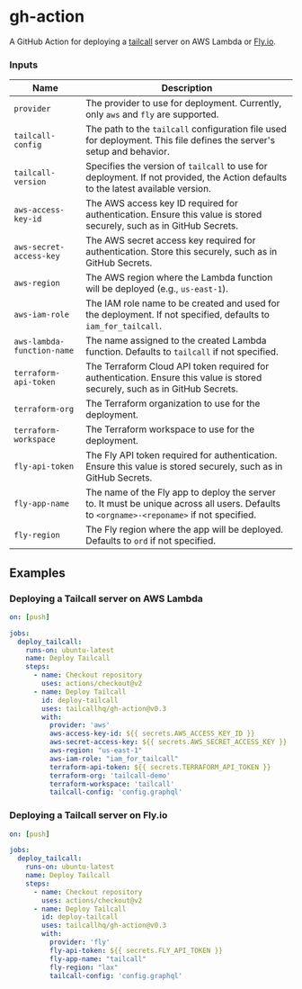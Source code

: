 # gh-action

A GitHub Action for deploying a [tailcall](https://tailcall.run) server on AWS Lambda or [Fly.io](https://fly.io).

### Inputs

| Name                       | Description                                                                                                                      |
|----------------------------|----------------------------------------------------------------------------------------------------------------------------------|
| `provider`                 | The provider to use for deployment. Currently, only `aws` and `fly` are supported.                                               |
| `tailcall-config`          | The path to the `tailcall` configuration file used for deployment. This file defines the server's setup and behavior.            |
| `tailcall-version`         | Specifies the version of `tailcall` to use for deployment. If not provided, the Action defaults to the latest available version. |
| `aws-access-key-id`        | The AWS access key ID required for authentication. Ensure this value is stored securely, such as in GitHub Secrets.              |
| `aws-secret-access-key`    | The AWS secret access key required for authentication. Store this securely, such as in GitHub Secrets.                           |
| `aws-region`               | The AWS region where the Lambda function will be deployed (e.g., `us-east-1`).                                                   |
| `aws-iam-role`             | The IAM role name to be created and used for the deployment. If not specified, defaults to `iam_for_tailcall`.                   |
| `aws-lambda-function-name` | The name assigned to the created Lambda function. Defaults to `tailcall` if not specified.                                       |
| `terraform-api-token`      | The Terraform Cloud API token required for authentication. Ensure this value is stored securely, such as in GitHub Secrets.      |
| `terraform-org`            | The Terraform organization to use for the deployment.                                                                            |
| `terraform-workspace`      | The Terraform workspace to use for the deployment.                                                                               |
| `fly-api-token`            | The Fly API token required for authentication. Ensure this value is stored securely, such as in GitHub Secrets.                  |
| `fly-app-name`             | The name of the Fly app to deploy the server to. It must be unique across all users. Defaults to `<orgname>-<reponame>` if not specified.                            |
| `fly-region`               | The Fly region where the app will be deployed. Defaults to `ord` if not specified.                                               |

## Examples

### Deploying a Tailcall server on AWS Lambda

```yaml
on: [push]

jobs:
  deploy_tailcall:
    runs-on: ubuntu-latest
    name: Deploy Tailcall
    steps:
      - name: Checkout repository
        uses: actions/checkout@v2
      - name: Deploy Tailcall
        id: deploy-tailcall
        uses: tailcallhq/gh-action@v0.3
        with:
          provider: 'aws'
          aws-access-key-id: ${{ secrets.AWS_ACCESS_KEY_ID }}
          aws-secret-access-key: ${{ secrets.AWS_SECRET_ACCESS_KEY }} 
          aws-region: "us-east-1"
          aws-iam-role: "iam_for_tailcall"
          terraform-api-token: ${{ secrets.TERRAFORM_API_TOKEN }}
          terraform-org: 'tailcall-demo'
          terraform-workspace: 'tailcall'
          tailcall-config: 'config.graphql'
```

### Deploying a Tailcall server on Fly.io

```yaml
on: [push]

jobs:
  deploy_tailcall:
    runs-on: ubuntu-latest
    name: Deploy Tailcall
    steps:
      - name: Checkout repository
        uses: actions/checkout@v2
      - name: Deploy Tailcall
        id: deploy-tailcall
        uses: tailcallhq/gh-action@v0.3
        with:
          provider: 'fly'
          fly-api-token: ${{ secrets.FLY_API_TOKEN }} 
          fly-app-name: "tailcall"
          fly-region: "lax"
          tailcall-config: 'config.graphql'
```
